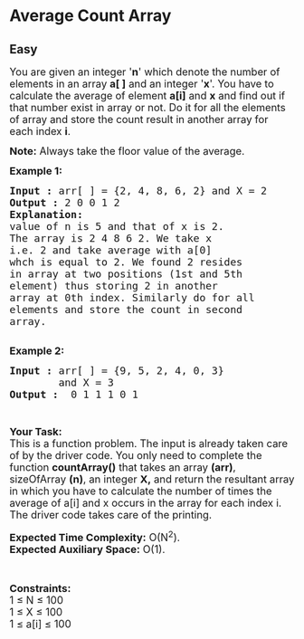 # Average Count Array
## Easy
<div class="problems_problem_content__Xm_eO"><p><span style="font-size:18px">You are given an integer '<strong>n</strong>' which denote the number of elements in&nbsp;an&nbsp;array <strong>a[ ]</strong> and an integer '<strong>x</strong>'. You have to calculate the average of element <strong>a[i]</strong> and <strong>x</strong> and find out if that number exist in array or not. Do it for all the elements of array and store the count result in another array for each index <strong>i</strong>.</span></p>

<p><span style="font-size:18px"><strong>Note:</strong> Always take the floor value of the average.</span></p>

<p><span style="font-size:18px"><strong>Example 1:</strong></span></p>

<pre><span style="font-size:18px"><strong>Input :</strong> arr[ ] = {2, 4, 8, 6, 2} and X = 2
<strong>Output :</strong> 2 0 0 1 2
<strong>Explanation:</strong>
value of n is 5 and that of x is 2. 
The array is 2 4 8 6 2. We take x 
i.e. 2 and take average with a[0] 
whch is equal to 2. We found&nbsp;2 resides 
in array&nbsp;at two&nbsp;positions (1st and 5th 
element) thus storing 2 in another 
array at 0th index. Similarly do for all 
elements and store the count in second 
array.
</span></pre>

<p><br>
<span style="font-size:18px"><strong>Example 2:</strong></span></p>

<pre><span style="font-size:18px"><strong>Input :</strong> arr[ ] = {9, 5, 2, 4, 0, 3} 
        and X = 3 <strong>
Output :</strong>  0 1 1 1 0 1 </span></pre>

<p>&nbsp;</p>

<p><span style="font-size:18px"><strong>Your Task:</strong></span><br>
<span style="font-size:18px">This is a function problem. The input is already taken care of by the driver code. You only need to complete the function <strong>countArray()</strong> that takes an array <strong>(arr)</strong>, sizeOfArray <strong>(n)</strong>, an integer <strong>X,</strong> and return the resultant array in which you have to calculate the number of times the average of a[i] and x&nbsp;occurs in the array for each&nbsp;index i. The driver code takes care of the printing.</span></p>

<p><span style="font-size:18px"><strong>Expected Time Complexity:</strong>&nbsp;O(N<sup>2</sup>).<br>
<strong>Expected Auxiliary Space:</strong>&nbsp;O(1).</span></p>

<p><br>
<br>
<span style="font-size:18px"><strong>Constraints:</strong></span><br>
<span style="font-size:18px">1 ≤ N&nbsp;≤ 100</span><br>
<span style="font-size:18px">1 ≤ X&nbsp;≤ 100</span><br>
<span style="font-size:18px">1 ≤ a[i] ≤ 100</span></p>
</div>